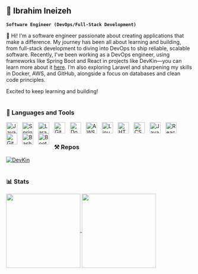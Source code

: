 ## 🦾 Ibrahim Ineizeh 

**`Software Engineer (DevOps/Full-Stack Development)`**

👋 Hi! I'm a software engineer passionate about creating applications that make a difference. My journey has been all about learning and building, from full-stack development to diving into DevOps to ship reliable, scalable software. Recently, I've been working as a DevOps engineer, using frameworks like Spring Boot and React in projects like DevKin—you can learn more about it <a href="https://github.com/Ibrahim0Ineizeh/DevKin">here</a>. I’m also exploring Laravel and sharpening my skills in Docker, AWS, and GitHub, alongside a focus on databases and clean code principles.

Excited to keep learning and building!

#

### 🧰 Languages and Tools

<img align="left" alt="Java" width="30px" style="padding-right:10px;" src="https://cdn.jsdelivr.net/gh/devicons/devicon/icons/java/java-original.svg"/>
<img align="left" alt="Spring" width="30px" style="padding-right:10px;" src="https://cdn.jsdelivr.net/gh/devicons/devicon/icons/spring/spring-original.svg" />
<img align="left" alt="Laravel" width="30px" style="padding-right:10px;" src="https://upload.wikimedia.org/wikipedia/commons/9/9a/Laravel.svg" />
<img align="left" alt="Git" width="30px" style="padding-right:10px;" src="https://cdn.jsdelivr.net/gh/devicons/devicon/icons/git/git-original.svg" />
<img align="left" alt="Docker" width="30px" style="padding-right:10px;" src="https://cdn.jsdelivr.net/gh/devicons/devicon/icons/docker/docker-original.svg" />
<img align="left" alt="AWS" width="30px" style="padding-right:10px;padding-bottom:0px;margin-bottom:0px" src="https://upload.wikimedia.org/wikipedia/commons/9/93/Amazon_Web_Services_Logo.svg" />
<img align="left" alt="Linux" width="30px" style="padding-right:10px;" src="https://cdn.jsdelivr.net/gh/devicons/devicon/icons/linux/linux-original.svg" />
<img align="left" alt="HTML" width="30px" style="padding-right:10px;" src="https://cdn.jsdelivr.net/gh/devicons/devicon/icons/html5/html5-plain.svg" />
<img align="left" alt="CSS" width="30px" style="padding-right:10px;" src="https://cdn.jsdelivr.net/gh/devicons/devicon/icons/css3/css3-plain.svg" />
<img align="left" alt="JavaScript" width="30px" style="padding-right:10px;" src="https://cdn.jsdelivr.net/gh/devicons/devicon/icons/javascript/javascript-plain.svg" />
<img align="left" alt="React" width="30px" style="padding-right:10px;" src="https://cdn.jsdelivr.net/gh/devicons/devicon/icons/react/react-original.svg" />
<img align="left" alt="GitHub" width="30px" style="padding-right:10px;" src="https://cdn.jsdelivr.net/gh/devicons/devicon/icons/github/github-original.svg" />
<img align="left" alt="Bash" width="30px" style="padding-right:10px;" src="https://cdn.jsdelivr.net/gh/devicons/devicon/icons/bash/bash-original.svg" />
<img align="left" alt="Bootstrap" width="30px" style="padding-right:10px;" src="https://cdn.jsdelivr.net/gh/devicons/devicon/icons/bootstrap/bootstrap-original.svg" />
<br />

#

### ⚒️ Repos

[![DevKin](https://github-readme-stats.vercel.app/api/pin/?username=Ibrahim0Ineizeh&repo=devkin&theme=gruvbox)](https://github.com/Ibrahim0Ineizeh/DevKin)
#

### 📊 Stats

<a href="https://github.com/anuraghazra/github-readme-stats">
  <img height=200 align="center" src="https://github-readme-stats.vercel.app/api?username=Ibrahim0Ineizeh&show_icons=true&theme=gruvbox&card_width=320&rank_icon=github" />
</a>
<a href="https://github.com/anuraghazra/convoychat">
  <img height=200 align="center" src="https://github-readme-stats.vercel.app/api/top-langs/?username=Ibrahim0Ineizeh&layout=compact&theme=gruvbox&langs_count=8&card_width=320" />
</a>

<!--
**Ibrahim0Ineizeh/Ibrahim0Ineizeh** is a ✨ _special_ ✨ repository because its `README.md` (this file) appears on your GitHub profile.

Here are some ideas to get you started:

 ##🔭 I’m currently working on ...
- 🌱 I’m currently learning ...
- 👯 I’m looking to collaborate on ...
- 🤔 I’m looking for help with ...
- 💬 Ask me about ...
- 📫 How to reach me: ...
- 😄 Pronouns: ...
- ⚡ Fun fact: ...
-->
